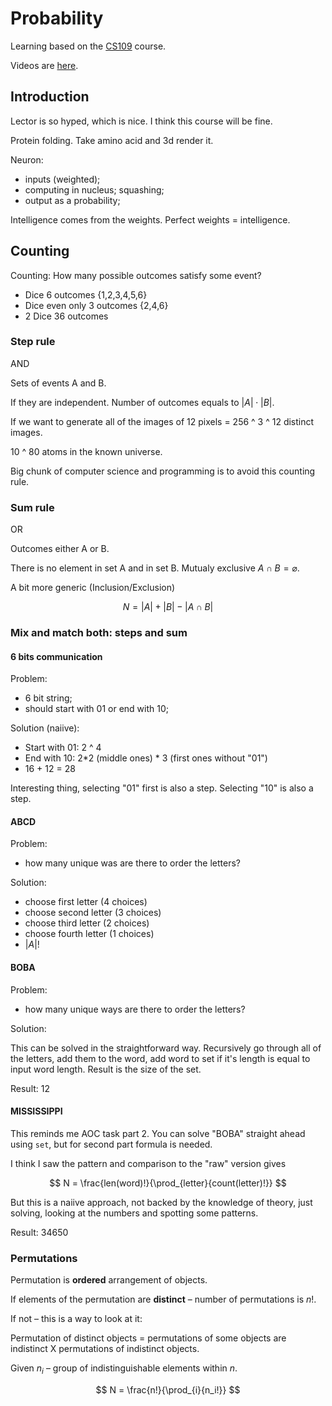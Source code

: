 # Probability

Learning based on the [CS109][cs109] course.

Videos are [here][videos].

## Introduction

Lector is so hyped, which is nice. I think this course will be fine.

Protein folding. Take amino acid and 3d render it.

Neuron:

- inputs (weighted);
- computing in nucleus; squashing;
- output as a probability;

Intelligence comes from the weights. Perfect weights = intelligence.

## Counting

Counting: How many possible outcomes satisfy some event?

- Dice 6 outcomes {1,2,3,4,5,6}
- Dice even only 3 outcomes {2,4,6}
- 2 Dice 36 outcomes

### Step rule

AND

Sets of events A and B.

If they are independent. Number of outcomes equals to $|A| \cdot |B|$.

If we want to generate all of the images of 12 pixels = 256 ^ 3 ^ 12 distinct images.

10 ^ 80 atoms in the known universe.

Big chunk of computer science and programming is to avoid this counting rule.

### Sum rule

OR

Outcomes either A or B.

There is no element in set A and in set B. Mutualy exclusive $A \cap B = \varnothing$.

A bit more generic (Inclusion/Exclusion)

$$
N = |A| + |B| - |A \cap B|
$$

### Mix and match both: steps and sum

#### 6 bits communication

Problem:

- 6 bit string;
- should start with 01 or end with 10;

Solution (naiive):

- Start with 01: 2 ^ 4
- End with 10: 2\*2 (middle ones) \* 3 (first ones without "01")
- 16 + 12 = 28

Interesting thing, selecting "01" first is also a step. Selecting "10" is also a step.

#### ABCD

Problem:

- how many unique was are there to order the letters?

Solution:

- choose first letter (4 choices)
- choose second letter (3 choices)
- choose third letter (2 choices)
- choose fourth letter (1 choices)
- $|A|!$

#### BOBA

Problem:

- how many unique ways are there to order the letters?

Solution:

This can be solved in the straightforward way.
Recursively go through all of the letters, add them to the word, add word to set if it's length
is equal to input word length. Result is the size of the set.

Result: 12

#### MISSISSIPPI

This reminds me AOC task part 2. You can solve "BOBA" straight ahead using `set`,
but for second part formula is needed.

I think I saw the pattern and comparison to the "raw" version gives

$$
N = \frac{len(word)!}{\prod_{letter}{count(letter)!}}
$$

But this is a naiive approach, not backed by the knowledge of theory,
just solving, looking at the numbers and spotting some patterns.

Result: 34650

### Permutations

Permutation is **ordered** arrangement of objects.

If elements of the permutation are **distinct** – number of permutations is $n!$.

If not – this is a way to look at it:

Permutation of distinct objects =
permutations of some objects are indistinct X permutations of indistinct objects.

Given $n_i$ – group of indistinguishable elements within $n$.

$$
N = \frac{n!}{\prod_{i}{n_i!}}
$$

[cs109]: https://web.stanford.edu/class/archive/cs/cs109/cs109.1234/
[videos]: https://www.youtube.com/watch?v=2MuDZIAzBMY&list=PLoROMvodv4rOpr_A7B9SriE_iZmkanvUg
